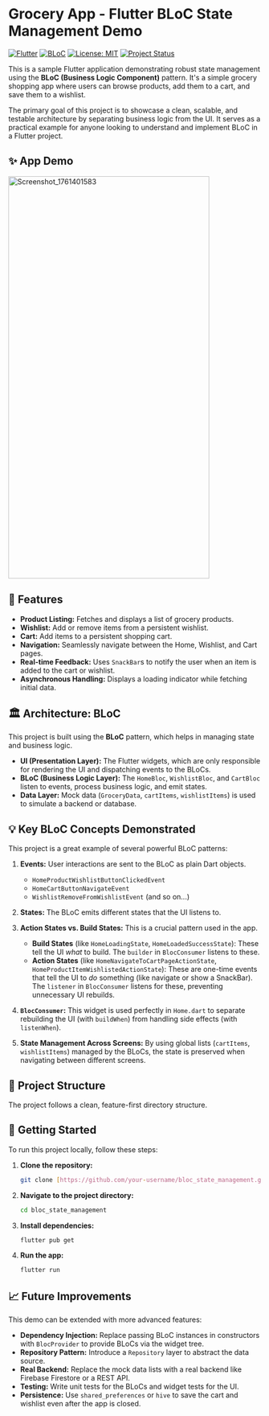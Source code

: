 # Grocery App - Flutter BLoC State Management Demo

[![Flutter](https://img.shields.io/badge/Flutter-3.x-blue.svg)](https://flutter.dev)
[![BLoC](https://img.shields.io/badge/State%20Management-BLoC-blueviolet.svg)](https://bloclibrary.dev)
[![License: MIT](https://img.shields.io/badge/License-MIT-yellow.svg)](https://opensource.org/licenses/MIT)
[![Project Status](https://img.shields.io/badge/status-demo-green.svg)]()

This is a sample Flutter application demonstrating robust state management using the **BLoC (Business Logic Component)** pattern. It's a simple grocery shopping app where users can browse products, add them to a cart, and save them to a wishlist.

The primary goal of this project is to showcase a clean, scalable, and testable architecture by separating business logic from the UI. It serves as a practical example for anyone looking to understand and implement BLoC in a Flutter project.

## ✨ App Demo
<img width="400" height="800" alt="Screenshot_1761401583" src="https://github.com/user-attachments/assets/946a0e2f-37f5-4cf9-bcce-5df255c32001" />


## 🚀 Features

* **Product Listing:** Fetches and displays a list of grocery products.
* **Wishlist:** Add or remove items from a persistent wishlist.
* **Cart:** Add items to a persistent shopping cart.
* **Navigation:** Seamlessly navigate between the Home, Wishlist, and Cart pages.
* **Real-time Feedback:** Uses `SnackBar`s to notify the user when an item is added to the cart or wishlist.
* **Asynchronous Handling:** Displays a loading indicator while fetching initial data.

## 🏛️ Architecture: BLoC

This project is built using the **BLoC** pattern, which helps in managing state and business logic.

* **UI (Presentation Layer):** The Flutter widgets, which are only responsible for rendering the UI and dispatching events to the BLoCs.
* **BLoC (Business Logic Layer):** The `HomeBloc`, `WishlistBloc`, and `CartBloc` listen to events, process business logic, and emit states.
* **Data Layer:** Mock data (`GroceryData`, `cartItems`, `wishlistItems`) is used to simulate a backend or database.

## 💡 Key BLoC Concepts Demonstrated

This project is a great example of several powerful BLoC patterns:

1.  **Events:** User interactions are sent to the BLoC as plain Dart objects.
    * `HomeProductWishlistButtonClickedEvent`
    * `HomeCartButtonNavigateEvent`
    * `WishlistRemoveFromWishlistEvent` (and so on...)

2.  **States:** The BLoC emits different states that the UI listens to.

3.  **Action States vs. Build States:** This is a crucial pattern used in the app.
    * **Build States** (like `HomeLoadingState`, `HomeLoadedSuccessState`): These tell the UI *what* to build. The `builder` in `BlocConsumer` listens to these.
    * **Action States** (like `HomeNavigateToCartPageActionState`, `HomeProductItemWishlistedActionState`): These are one-time events that tell the UI to *do* something (like navigate or show a SnackBar). The `listener` in `BlocConsumer` listens for these, preventing unnecessary UI rebuilds.

4.  **`BlocConsumer`:** This widget is used perfectly in `Home.dart` to separate rebuilding the UI (with `buildWhen`) from handling side effects (with `listenWhen`).

5.  **State Management Across Screens:** By using global lists (`cartItems`, `wishlistItems`) managed by the BLoCs, the state is preserved when navigating between different screens.

## 📁 Project Structure

The project follows a clean, feature-first directory structure.

## 🚀 Getting Started

To run this project locally, follow these steps:

1.  **Clone the repository:**
    ```sh
    git clone [https://github.com/your-username/bloc_state_management.git](https://github.com/your-username/bloc_state_management.git)
    ```

2.  **Navigate to the project directory:**
    ```sh
    cd bloc_state_management
    ```

3.  **Install dependencies:**
    ```sh
    flutter pub get
    ```

4.  **Run the app:**
    ```sh
    flutter run
    ```

## 📈 Future Improvements

This demo can be extended with more advanced features:

* **Dependency Injection:** Replace passing BLoC instances in constructors with `BlocProvider` to provide BLoCs via the widget tree.
* **Repository Pattern:** Introduce a `Repository` layer to abstract the data source.
* **Real Backend:** Replace the mock data lists with a real backend like Firebase Firestore or a REST API.
* **Testing:** Write unit tests for the BLoCs and widget tests for the UI.
* **Persistence:** Use `shared_preferences` or `hive` to save the cart and wishlist even after the app is closed.
